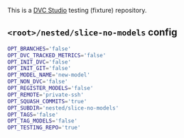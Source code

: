 This is a [DVC Studio](https://studio.iterative.ai) testing (fixture) repository.

## `<root>/nested/slice-no-models` config

```bash
OPT_BRANCHES='false'
OPT_DVC_TRACKED_METRICS='false'
OPT_INIT_DVC='false'
OPT_INIT_GIT='false'
OPT_MODEL_NAME='new-model'
OPT_NON_DVC='false'
OPT_REGISTER_MODELS='false'
OPT_REMOTE='private-ssh'
OPT_SQUASH_COMMITS='true'
OPT_SUBDIR='nested/slice-no-models'
OPT_TAGS='false'
OPT_TAG_MODELS='false'
OPT_TESTING_REPO='true'
```
